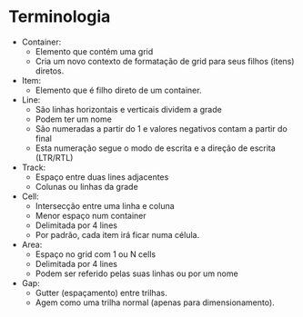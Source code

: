 # Terminologia

- Container:
  - Elemento que contém uma grid
  - Cria um novo contexto de formatação de grid para seus filhos (itens) diretos.
- Item:
  - Elemento que é filho direto de um container.
- Line:
  - São linhas horizontais e verticais dividem a grade
  - Podem ter um nome
  - São numeradas a partir do 1 e valores negativos contam a partir do final
  - Esta numeração segue o modo de escrita e a direção de escrita (LTR/RTL)
- Track:
  - Espaço entre duas lines adjacentes
  - Colunas ou linhas da grade
- Cell:
  - Intersecção entre uma linha e coluna
  - Menor espaço num container
  - Delimitada por 4 lines
  - Por padrão, cada item irá ficar numa célula.
- Area:
  - Espaço no grid com 1 ou N cells
  - Delimitada por 4 lines
  - Podem ser referido pelas suas linhas ou por um nome
- Gap:
  - Gutter (espaçamento) entre trilhas.
  - Agem como uma trilha normal (apenas para dimensionamento).